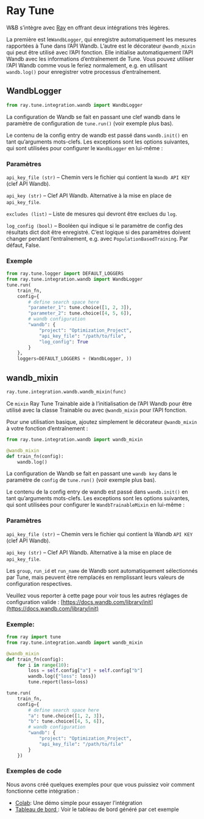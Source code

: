 # Ray Tune

W&B s’intègre avec [Ray](https://github.com/ray-project/ray) en offrant deux intégrations très légères.

La première est le`WandbLogger`, qui enregistre automatiquement les mesures rapportées à Tune dans l’API Wandb. L’autre est le décorateur `@wandb_mixin` qui peut être utilisé avec l’API fonction. Elle initialise automatiquement l’API Wandb avec les informations d’entraînement de Tune. Vous pouvez utiliser l’API Wandb comme vous le feriez normalement, e.g. en utilisant `wandb.log()` pour enregistrer votre processus d’entraînement.

## WandbLogger

```python
from ray.tune.integration.wandb import WandbLogger
```

 La configuration de Wandb se fait en passant une clef wandb dans le paramètre de configuration de `tune.run()` \(voir exemple plus bas\).

Le contenu de la config entry de wandb est passé dans `wandb.init()` en tant qu’arguments mots-clefs. Les exceptions sont les options suivantes, qui sont utilisées pour configurer le `WandbLogger` en lui-même :

###  Paramètres

`api_key_file (str)` – Chemin vers le fichier qui contient la `Wandb API KEY` \(clef API Wandb\).

`api_key (str)` – Clef API Wandb. Alternative à la mise en place de `api_key_file`.

`excludes (list)` – Liste de mesures qui devront être exclues du `log`.

`log_config (bool)` – Booléen qui indique si le paramètre de config des résultats dict doit être enregistré. C’est logique si des paramètres doivent changer pendant l’entraînement, e.g. avec `PopulationBasedTraining`. Par défaut, False.

### Exemple

```python
from ray.tune.logger import DEFAULT_LOGGERS
from ray.tune.integration.wandb import WandbLogger
tune.run(
    train_fn,
    config={
        # define search space here
        "parameter_1": tune.choice([1, 2, 3]),
        "parameter_2": tune.choice([4, 5, 6]),
        # wandb configuration
        "wandb": {
            "project": "Optimization_Project",
            "api_key_file": "/path/to/file",
            "log_config": True
        }
    },
    loggers=DEFAULT_LOGGERS + (WandbLogger, ))
```

## wandb\_mixin

```python
ray.tune.integration.wandb.wandb_mixin(func)
```

 Ce `mixin` Ray Tune Trainable aide à l’initialisation de l’API Wandb pour être utilisé avec la classe Trainable ou avec `@wandb_mixin` pour l’API fonction.

Pour une utilisation basique, ajoutez simplement le décorateur `@wandb_mixin` à votre fonction d’entraînement :

```python
from ray.tune.integration.wandb import wandb_mixin

@wandb_mixin
def train_fn(config):
    wandb.log()
```

La configuration de Wandb se fait en passant une `wandb key` dans le paramètre de `config` de `tune.run()` \(voir exemple plus bas\).

 Le contenu de la config entry de wandb est passé dans `wandb.init()` en tant qu’arguments mots-clefs. Les exceptions sont les options suivantes, qui sont utilisées pour configurer le `WandbTrainableMixin` en lui-même :

### Paramètres

`api_key_file (str)` – Chemin vers le fichier qui contient la Wandb `API KEY` \(clef API Wandb\).

`api_key (str)` – Clef API Wandb. Alternative à la mise en place de `api_key_file`.

 Les `group`, `run_id` et `run_name` de Wandb sont automatiquement sélectionnés par Tune, mais peuvent être remplacés en remplissant leurs valeurs de configuration respectives.

Veuillez vous reporter à cette page pour voir tous les autres réglages de configuration valide : [https://docs.wandb.com/library/init](https://docs.wandb.com/library/init)

### Exemple:

```python
from ray import tune
from ray.tune.integration.wandb import wandb_mixin

@wandb_mixin
def train_fn(config):
    for i in range(10):
        loss = self.config["a"] + self.config["b"]
        wandb.log({"loss": loss})
        tune.report(loss=loss)

tune.run(
    train_fn,
    config={
        # define search space here
        "a": tune.choice([1, 2, 3]),
        "b": tune.choice([4, 5, 6]),
        # wandb configuration
        "wandb": {
            "project": "Optimization_Project",
            "api_key_file": "/path/to/file"
        }
    })
```

### Exemples de code

Nous avons créé quelques exemples pour que vous puissiez voir comment fonctionne cette intégration :

* [Colab](https://colab.research.google.com/drive/1an-cJ5sRSVbzKVRub19TmmE4-8PUWyAi?usp=sharing): Une démo simple pour essayer l’intégration
* [Tableau de bord ](https://app.wandb.ai/authors/rayTune?workspace=user-cayush): Voir le tableau de bord généré par cet exemple


